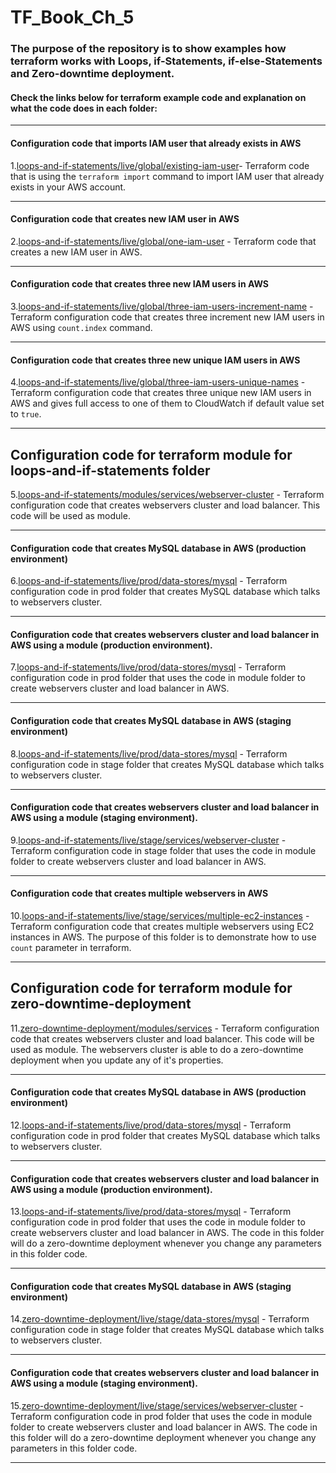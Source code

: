# TF_Book_Ch_5

### The purpose of the repository is to show examples how terraform works with Loops, if-Statements, if-else-Statements and Zero-downtime deployment.

#### Check the links below for terraform example code and explanation on what the code does in each folder:
-----------------------------------------------------------------------------------------------------------

#### Configuration code that imports IAM user that already exists in AWS 
                        
1.[loops-and-if-statements/live/global/existing-iam-user](https://github.com/nikcbg/TF_Book_Ch_5/tree/master/loops-and-if-statements/live/global/existing-iam-user)- Terraform code that is using the `terraform import` command to import IAM user that already exists in your AWS account.

--------------------------------------------------------------------------------------------------------

#### Configuration code that creates new IAM user in AWS 

2.[loops-and-if-statements/live/global/one-iam-user](https://github.com/nikcbg/TF_Book_Ch_5/tree/master/loops-and-if-statements/live/global/one-iam-user) - Terraform code that creates a new IAM user in AWS.

------------------------------------------------------------------------------------------------------------------

#### Configuration code that creates three new IAM users in AWS 
                    
3.[loops-and-if-statements/live/global/three-iam-users-increment-name](https://github.com/nikcbg/TF_Book_Ch_5/tree/master/loops-and-if-statements/live/global/three-iam-users-increment-name) - Terraform configuration code that creates three increment new IAM users in AWS using `count.index` command. 

------------------------------------------------------------------------------------------------------------------

#### Configuration code that creates three new unique IAM users in AWS 
                    
4.[loops-and-if-statements/live/global/three-iam-users-unique-names](https://github.com/nikcbg/TF_Book_Ch_5/tree/master/loops-and-if-statements/live/global/three-iam-users-unique-names) - Terraform configuration code that creates three unique new IAM users in AWS and gives full access to one of them to CloudWatch if default value set to `true`. 

------------------------------------------------------------------------------------------------------------------

## Configuration code for terraform module for loops-and-if-statements folder

5.[loops-and-if-statements/modules/services/webserver-cluster](https://github.com/nikcbg/TF_Book_Ch_5/tree/master/loops-and-if-statements/modules/services/webserver-cluster) - Terraform configuration code that creates webservers cluster and load balancer. This code will be used as module.

----------------------------------------------------------------------------------------------------------------------

#### Configuration code that creates MySQL database in AWS (production environment)
 
6.[loops-and-if-statements/live/prod/data-stores/mysql](https://github.com/nikcbg/TF_Book_Ch_5/tree/master/loops-and-if-statements/live/prod/data-stores/mysql) - Terraform configuration code in prod folder that creates MySQL database which talks to webservers cluster.

------------------------------------------------------------------------------------------------------------------

#### Configuration code that creates webservers cluster and load balancer in AWS using a module (production environment).
                    
7.[loops-and-if-statements/live/prod/data-stores/mysql](https://github.com/nikcbg/TF_Book_Ch_5/tree/master/loops-and-if-statements/live/prod/data-stores/mysql) - Terraform configuration code in prod folder that uses the code in module folder to create webservers cluster and load balancer in AWS.

------------------------------------------------------------------------------------------------------------------

#### Configuration code that creates MySQL database in AWS (staging environment)
                    
8.[loops-and-if-statements/live/prod/data-stores/mysql](https://github.com/nikcbg/TF_Book_Ch_5/tree/master/loops-and-if-statements/live/prod/data-stores/mysql) - Terraform configuration code in stage folder that creates MySQL database which talks to webservers cluster.

------------------------------------------------------------------------------------------------------------------

#### Configuration code that creates webservers cluster and load balancer in AWS using a module (staging environment).
                    
9.[loops-and-if-statements/live/stage/services/webserver-cluster](https://github.com/nikcbg/TF_Book_Ch_5/tree/master/loops-and-if-statements/live/stage/services/webserver-cluster) - Terraform configuration code in stage folder that uses the code in module folder to create webservers cluster and load balancer in AWS.

------------------------------------------------------------------------------------------------------------------

#### Configuration code that creates multiple webservers in AWS
                    
10.[loops-and-if-statements/live/stage/services/multiple-ec2-instances](https://github.com/nikcbg/TF_Book_Ch_5/tree/master/loops-and-if-statements/live/stage/services/multiple-ec2-instances) - Terraform configuration code that creates multiple webservers using EC2 instances in AWS. The purpose of this folder is to demonstrate how to use `count` parameter in terraform.

------------------------------------------------------------------------------------------------------------------

## Configuration code for terraform module for zero-downtime-deployment

11.[zero-downtime-deployment/modules/services](https://github.com/nikcbg/TF_Book_Ch_5/tree/master/zero-downtime-deployment/modules/services/webserver-cluster) - Terraform configuration code that creates webservers cluster and load balancer. This code will be used as module. The webservers cluster is able to do a zero-downtime deployment when you update any of it's properties.

----------------------------------------------------------------------------------------------------------------------

#### Configuration code that creates MySQL database in AWS (production environment)
                    
12.[loops-and-if-statements/live/prod/data-stores/mysql](https://github.com/nikcbg/TF_Book_Ch_5/tree/master/loops-and-if-statements/live/prod/data-stores/mysql) - Terraform configuration code in prod folder that creates MySQL database which talks to webservers cluster.

------------------------------------------------------------------------------------------------------------------

#### Configuration code that creates webservers cluster and load balancer in AWS using a module (production environment).
                    
13.[loops-and-if-statements/live/prod/data-stores/mysql](https://github.com/nikcbg/TF_Book_Ch_5/tree/master/loops-and-if-statements/live/prod/data-stores/mysql) - Terraform configuration code in prod folder that uses the code in module folder to create webservers cluster and load balancer in AWS. The code in this folder will do a zero-downtime deployment whenever you change any parameters in this folder code.

------------------------------------------------------------------------------------------------------------------

#### Configuration code that creates MySQL database in AWS (staging environment)
                    
14.[zero-downtime-deployment/live/stage/data-stores/mysql](https://github.com/nikcbg/TF_Book_Ch_5/tree/master/zero-downtime-deployment/live/stage/data-stores/mysql) - Terraform configuration code in stage folder that creates MySQL database which talks to webservers cluster.

------------------------------------------------------------------------------------------------------------------

#### Configuration code that creates webservers cluster and load balancer in AWS using a module (staging environment).
                    
15.[zero-downtime-deployment/live/stage/services/webserver-cluster](https://github.com/nikcbg/TF_Book_Ch_5/tree/master/zero-downtime-deployment/live/stage/services/webserver-cluster) - Terraform configuration code in prod folder that uses the code in module folder to create webservers cluster and load balancer in AWS. The code in this folder will do a zero-downtime deployment whenever you change any parameters in this folder code.

------------------------------------------------------------------------------------------------------------------
